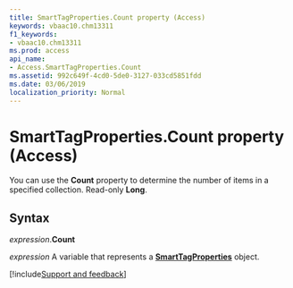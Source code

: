 ```yaml
---
title: SmartTagProperties.Count property (Access)
keywords: vbaac10.chm13311
f1_keywords:
- vbaac10.chm13311
ms.prod: access
api_name:
- Access.SmartTagProperties.Count
ms.assetid: 992c649f-4cd0-5de0-3127-033cd5851fdd
ms.date: 03/06/2019
localization_priority: Normal
---
```



# SmartTagProperties.Count property (Access)

You can use the **Count** property to determine the number of items in a specified collection. Read-only **Long**.


## Syntax

_expression_.**Count**

_expression_ A variable that represents a **[SmartTagProperties](Access.SmartTagProperties.md)** object.




[!include[Support and feedback](~/includes/feedback-boilerplate.md)]